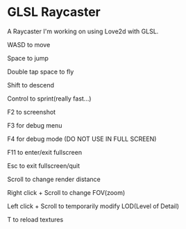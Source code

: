 # GLSL Raycaster
A Raycaster I'm working on using Love2d with GLSL.

WASD to move

Space to jump

Double tap space to fly

Shift to descend

Control to sprint(really fast...)

F2 to screenshot

F3 for debug menu

F4 for debug mode (DO NOT USE IN FULL SCREEN)

F11 to enter/exit fullscreen

Esc to exit fullscreen/quit

Scroll to change render distance

Right click + Scroll to change FOV(zoom)

Left click + Scroll to temporarily modify LOD(Level of Detail)

T to reload textures
